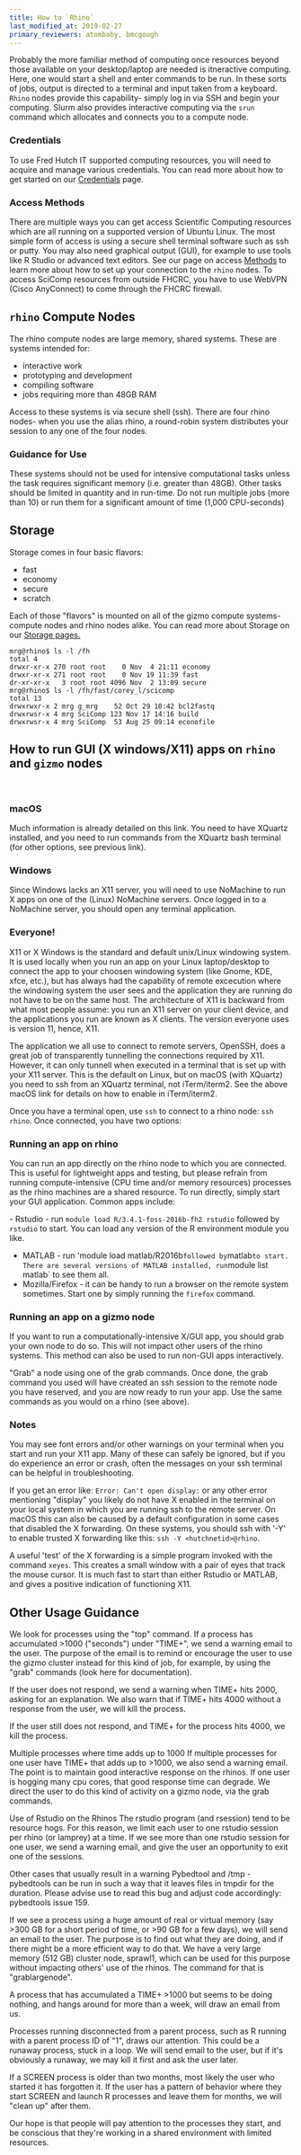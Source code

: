 ```yaml
---
title: How to `Rhino`
last_modified_at: 2019-02-27
primary_reviewers: atombaby, bmcgough
---
```


Probably the more familiar method of computing once resources beyond those available on your desktop/laptop are needed is itneractive computing.  Here, one would start a shell and enter commands to be run. In these sorts of jobs, output is directed to a terminal and input taken from a keyboard.  `Rhino` nodes provide this capability- simply log in via SSH and begin your computing. Slurm also provides interactive computing via the `srun` command which allocates and connects you to a compute node.

### Credentials
To use Fred Hutch IT supported computing resources, you will need to acquire and manage various credentials. You can read more about how to get started on our [Credentials](/computing/access_credentials/) page.  

### Access Methods
There are multiple ways you can get access Scientific Computing resources which are all running on a supported version of Ubuntu Linux. The most simple form of access is using a secure shell terminal software such as ssh or putty. You may also need graphical output (GUI), for example to use tools like R Studio or advanced text editors. See our page on access [Methods](/computing/access_methods/) to learn more about how to set up your connection to the `rhino` nodes.  To access SciComp resources from outside FHCRC, you have to use WebVPN (Cisco AnyConnect) to come through the FHCRC firewall.


## `rhino` Compute Nodes
The rhino compute nodes are large memory, shared systems. These are systems intended for:

- interactive work
- prototyping and development
- compiling software
- jobs requiring more than 48GB RAM

Access to these systems is via secure shell (ssh). There are four rhino nodes- when you use the alias rhino, a round-robin system distributes your session to any one of the four nodes.

### Guidance for Use
These systems should not be used for intensive computational tasks unless the task requires significant memory (i.e. greater than 48GB). Other tasks should be limited in quantity and in run-time. Do not run multiple jobs (more than 10) or run them for a significant amount of time (1,000 CPU-seconds)


## Storage
Storage comes in four basic flavors:

- fast
- economy
- secure
- scratch

Each of those "flavors" is mounted on all of the gizmo compute systems- compute nodes and rhino nodes alike.  You can read more about Storage on our [Storage pages.](/computing/store_overview/)

```
mrg@rhino$ ls -l /fh
total 4
drwxr-xr-x 270 root root    0 Nov  4 21:11 economy
drwxr-xr-x 271 root root    0 Nov 19 11:39 fast
dr-xr-xr-x   3 root root 4096 Nov  2 13:09 secure
mrg@rhino$ ls -l /fh/fast/corey_l/scicomp
total 13
drwxrwxr-x 2 mrg g_mrg    52 Oct 29 10:42 bcl2fastq
drwxrwsr-x 4 mrg SciComp 123 Nov 17 14:16 build
drwxrwsr-x 4 mrg SciComp  53 Aug 25 09:14 econofile
```


## How to run GUI (X windows/X11) apps on `rhino` and `gizmo` nodes
​
### macOS

​Much information is already detailed on this link​​. You need to have XQuartz installed, and you need to run commands from the XQuartz bash terminal (for other options, see previous link).

### Windows
Since Windows lacks an X11 server, you will need to use NoMachine​ to run X apps on one of the (Linux) NoMachine servers. Once logged in to a NoMachine server, you should open any terminal application.

### Everyone!
​X11 or X Windows is the standard and default unix/Linux windowing system. It is used locally when you run an app on your Linux laptop/desktop to connect the app to your choosen windowing system (like Gnome, KDE, xfce, etc.), but has always had the capability of remote excecution where the windowing system the user sees and the application they are running do not have to be on the same host. The architecture of X11 is backward from what most people assume: you run an X11 server on your client device, and the applications you run are known as X clients. The version everyone uses is version 11, hence, X11.

The application we all use to connect to remote servers, OpenSSH, does a great job of transparently tunnelling the connections required by X11. However, it can only tunnell when executed in a terminal that is set up with your X11 server. This is the default on Linux, but on macOS (with XQuartz) you need to ssh from an XQuartz terminal, not iTerm/iterm2. See the above macOS link for details on how to enable in iTerm/iterm2.

Once you have a terminal open, use `ssh` to connect to a rhino node: `ssh rhino`. Once connected, you have two options:​

### Running an app on rhino
​You can run an app directly on the rhino node to which you are connected. This is useful for lightweight apps and testing, but please refrain from running compute-intensive (CPU time and/or memory resources) processes as the rhino machines are a shared resource. To run directly, simply start your GUI application. Common apps include:

​- Rstudio - run `module load R/3.4.1-foss-2016b-fh2 rstudio` followed by `rstudio` to start. You can load any version of the R environment module you like.
- MATLAB - run 'module load matlab/R2016b` followed by `matlab` to start. There are several versions of MATLAB installed, run `module list matlab` to see them all.
- Mozilla/Firefox - it can be handy to run a browser on the remote system sometimes. Start one by simply running the `firefox` command.

### Running an app on a gizmo node
​If you want to run a computationally-intensive X/GUI app, you should grab your own node to do so. This will not impact other users of the rhino systems. This method can also be used to run non-GUI apps interactively.

"Grab" a node using one of the grab commands. Once done, the grab command you used will have created an ssh session to the remote node you have reserved, and you are now ready to run your app. Use the same commands as you would on a rhino (see above).

### Notes
​You may see font errors and/or other warnings on your terminal when you start and run your X11 app. Many of these can safely be ignored, but if you do experience an error or crash, often the messages on your ssh terminal can be helpful in troubleshooting.

If you get an error like: `Error: Can't open display:` or any other error mentioning "display" you likely do not have X enabled in the terminal on your local system in which you are running ssh to the remote server. On macOS this can also be caused by a default configuration in some cases that disabled the X forwarding. On these systems, you should ssh with '-Y' to enable trusted X forwarding like this: `ssh -Y <hutchnetid>@rhino`.

A useful 'test' of the X forwarding is a simple program invoked with the command `xeyes`. This creates a small window with a pair of eyes that track the mouse cursor. It is much fast to start than either Rstudio or MATLAB, and gives a positive indication of functioning X11.


## Other Usage Guidance

We look for processes using the "top" command. If a process has accumulated >1000 ("seconds") under "TIME+", we send a warning email to the user. The purpose of the email is to remind or encourage the user to use the gizmo cluster instead for this kind of job, for example, by using the "grab" commands (look here for documentation).

If the user does not respond, we send a warning when TIME+ hits 2000, asking for an explanation. We also warn that if TIME+ hits 4000 without a response from the user, we will kill the process.

If the user still does not respond, and TIME+ for the process hits 4000, we kill the process.

Multiple processes where time adds up to 1000
If multiple processes for one user have TIME+ that adds up to >1000, we also send a warning email. The point is to maintain good interactive response on the rhinos. If one user is hogging many cpu cores, that good response time can degrade. We direct the user to do this kind of activity on a gizmo node, via the grab commands.

Use of Rstudio on the Rhinos
The rstudio program (and rsession) tend to be resource hogs. For this reason, we limit each user to one rstudio session per rhino (or lamprey) at a time. If we see more than one rstudio session for one user, we send a warning email, and give the user an opportunity to exit one of the sessions.

Other cases that usually result in a warning
Pybedtool and /tmp - pybedtools can be run in such a way that it leaves files in tmpdir for the duration. Please advise use to read this bug and adjust code accordingly: pybedtools issue 159​.

If we see a process using a huge amount of real or virtual memory (say >300 GB for a short period of time, or >90 GB for a few days), we will send an email to the user. The purpose is to find out what they are doing, and if there might be a more efficient way to do that. We have a very large memory (512 GB) cluster node, sprawl1, which can be used for this purpose without impacting others' use of the rhinos. The command for that is "grablargenode".

A process that has accumulated a TIME+ >1000 but seems to be doing nothing, and hangs around for more than a week, will draw an email from us.

Processes running disconnected from a parent process, such as R running with a parent process ID of "1", draws our attention. This could be a runaway process, stuck in a loop. We will send email to the user, but if it's obviously a runaway, we may kill it first and ask the user later.

If a SCREEN process is older than two months, most likely the user who started it has forgotten it. If the user has a pattern of behavior where they start SCREEN and launch R processes and leave them for months, we will "clean up" after them.

Our hope is that people will pay attention to the processes they start, and be conscious that they're working in a shared environment with limited resources.